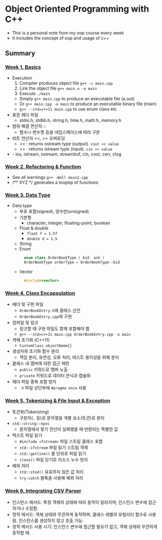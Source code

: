 # Object Oriented Programming with C++
- This is a personal note from my oop course every week
- It includes the concept of oop and usage of c++

## Summary
### [Week 1. Basics](w1/note.md)
- Execution
  1. Compiler produces object file `g++ -c main.cpp`
  2. Link the object file `g++ main.o -o main` 
  3. Execute `./main`
  - Simply `g++ main.cpp` to produce an executable file (a.out)
  - Or `g++ main.cpp -o main` to produce an executable binary file (main)
  - `g++ --std=c++11 main.cpp` to use enum class etc
- 표준 헤더 파일
  - stdio.h, stdlib.h, string.h, time.h, math.h, memory.h
- 범위 해결 연산자 ::
  - 함수나 변수명 등을 네임스페이스에 따라 구분
- 비트 연산자 <<, >> 오버로딩
  - << : returns ostream type (output). `cout << value`
  - \>> : returns istream type (input). `cin >> value`
- <iostream>
  - ios, istream, ostream, streambuf, cin, cout, cerr, clog

### [Week 2. Refactoring & Function](w2/note.md)
- See all warnings `g++ -Wall main2.cpp`
- /** XYZ */ generates a tooptip of functions

### [Week 3. Data Type](w3/note.md)
- Data type
  - 부호 포함(signed), 양수만(unsigned)
  - 기본형
    - character, integer, floating-point, boolean
  - Float & double
    - `float f = 1.5f`
    - `double d = 1.5`
  - String
  - Enum
    ```cpp
      enum class OrderBookType { bid, ask }
      OrderBookType orderType = OrderBookType::bid
    ```
  - Vector
    ```cpp
      #include<vector>
    ```

### [Week 4. Class Encapsulation](w4/note.md)
- 헤더 및 구현 파일
  - `OrderBookEntry.h`에 클래스 선언
  - `OrderBookEntry.cpp`에 구현
- 컴파일 및 링크
  - 링크할 때 구현 파일도 함께 포함해야 함
  - `g++ --std=c++11 main.cpp OrderBookEntry.cpp -o main`
- 객체 초기화 (C++11)
  - `CustomClass objectName{}`
- 생성자와 초기화 함수 분리
  - 책임 분리, 유연성, 오류 처리, 테스트 용이성을 위해 분리
- 클래스 내 멤버에 대한 접근 제한
  - `public` 키워드로 멤버 노출
  - `private` 키워드로 데이터 은닉과 캡슐화
- 헤더 파일 중복 포함 방지
  - `.h` 파일 상단부에 `#pragma once` 사용

### [Week 5. Tokenizing & File Input & Exception](w5/note.md)
- 토큰화(Tokenizing)
  - 구분자(`,` 등)로 문자열을 개별 요소(토큰)로 분리
- `std::string::npos`
  - 문자열에서 찾기 연산이 실패했을 때 반환되는 특별한 값
- 텍스트 파일 읽기
  - `#include <fstream>` 파일 스트림 클래스 포함
  - `std::ifstream` 파일 읽기 스트림 객체
  - `std::getline()` 줄 단위로 파일 읽기
  - `close()` 파일 닫기로 리소스 누수 방지
- 예외 처리
  - `std::stod()` 유효하지 않은 값 처리
  - `try-catch` 블록을 사용해 예외 처리

### [Week 6. Integrating CSV Parser](w6/note.md)
- 인스턴스 메서드: 특정 객체의 상태에 따라 동작이 달라지며, 인스턴스 변수에 접근하거나 수정함.
- 정적 메서드: 객체 상태와 무관하게 동작하며, 클래스 레벨의 유틸리티 함수로 사용됨. 인스턴스를 생성하지 않고 호출 가능.
- 정적 메서드 사용 시기: 인스턴스 변수에 접근할 필요가 없고, 객체 상태와 무관하게 동작할 때.